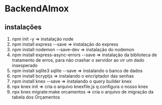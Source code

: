 # BackendAlmox
## instalações

1. npm init -y => instalação node
2. npm install express --save => instalação do express
3. npm install nodemon --save-dev => instalação do nodemon
4. npm install express-async-errors --save => instalação da biblioteca de tratamento de erros, para não crashar o servidor ao vir um dado insesperado
5. npm install sqlite3 sqlite --save => instalando o banco de dados
6. npm install bcryptjs => instalando o encriptador das senhas
7. npm install knex --save => instalando o query builder knex
8. npx knex init => cria o arquivo knexfile.js q configura o nosso knex
9. npx knex migrate:make orcamentos => cria o arquivo de migração da tabela dos Orçamentos